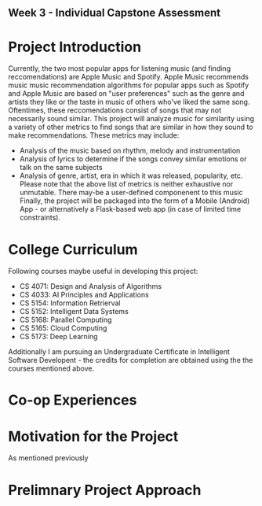 ## Week 3 - Individual Capstone Assessment

# Project Introduction

Currently, the two most popular apps for listening music (and finding reccomendations) are Apple Music and Spotify. 
Apple Music recommends music   music recommendation algorithms for popular apps such as Spotify and Apple Music are based on "user preferences" such as the genre and artists they like or the taste in music of others who've liked the same song. Oftentimes, these reccomendations consist of songs that may not necessarily sound similar. This project will analyze music for similarity using a variety of other metrics to find songs that are similar in how they sound to make recommendations. These metrics may include:
 - Analysis of the music based on rhythm, melody and instrumentation
 - Analysis of lyrics to determine if the songs convey similar emotions or talk on the same subjects
 - Analysis of genre, artist, era in which it was released, popularity, etc. 
 Please note that the above list of metrics is neither exhaustive nor unmutable. 
 There may-be a user-defined componenent to this music
 Finally, the project will be packaged into the form of a Mobile (Android) App - or alternatively a Flask-based web app (in case of limited time constraints).

# College Curriculum 

Following courses maybe useful in developing this project: 
 - CS 4071: Design and Analysis of Algorithms
 - CS 4033: AI Principles and Applications 
 - CS 5154: Information Retrierval 
 - CS 5152: Intelligent Data Systems
 - CS 5168: Parallel Computing 
 - CS 5165: Cloud Computing
 - CS 5173: Deep Learning

Additionally I am pursuing an Undergraduate Certificate in Intelligent Software Developent - the credits for completion are obtained using the the courses mentioned above. 

# Co-op Experiences 

# Motivation for the Project

As mentioned previously 

# Prelimnary Project Approach



